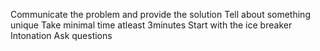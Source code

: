 Communicate the problem and provide the solution 
Tell about something unique 
Take minimal time atleast 3minutes 
Start with the ice breaker
Intonation 
Ask questions